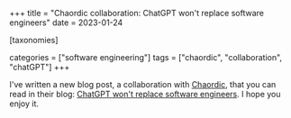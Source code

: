 +++
title = "Chaordic collaboration: ChatGPT won't replace software engineers"
date = 2023-01-24

[taxonomies]

categories = ["software engineering"]
tags = ["chaordic", "collaboration", "chatGPT"]
+++

I've written a new blog post, a collaboration with [Chaordic](https://chaordic.io), that you can read in their blog: [ChatGPT won't replace software engineers](https://chaordic.io/blog/why-chatgpt-wont-replace-software-engineers/). I hope you enjoy it.
